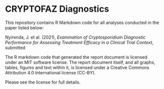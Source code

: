 # CRYPTOFAZ Diagnostics

This repository contains R Markdown code for all analyses conducted in the paper listed below:

Nyirenda, J. et al. (2021), *Examination of Cryptosporidium Diagnostic Performance for Assessing Treatment Efficacy in a Clinical Trial Context*, submitted

The R markdown code that generated the report document is licensed under an MIT software license.
The report document itself, and all graphs, tables, figures and text within it, is licensed under a Creative Commons Attribution 4.0 International license (CC-BY).

Please see the license for full details.
